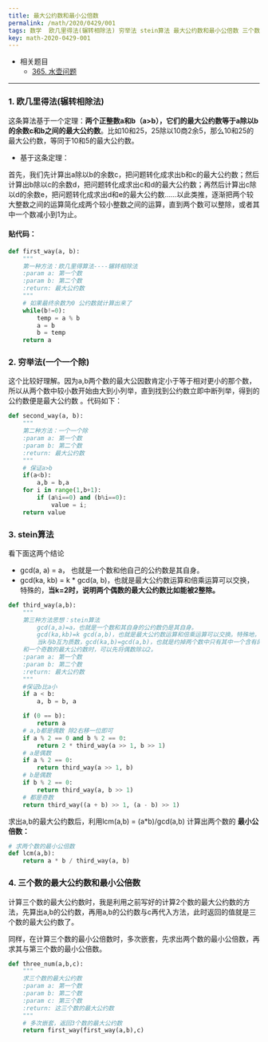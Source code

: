 ```yaml
---
title: 最大公约数和最小公倍数
permalink: /math/2020/0429/001
tags: 数学  欧几里得法(辗转相除法) 穷举法 stein算法 最大公约数和最小公倍数 三个数的最大公约数和最小公倍数
key: math-2020-0429-001
---
```

- 相关题目
  - [365. 水壶问题](/leetcode/2020/0321/005)

---

### 1. 欧几里得法(辗转相除法)
这条算法基于一个定理：**两个正整数a和b（a>b），它们的最大公约数等于a除以b的余数c和b之间的最大公约数**。比如10和25，25除以10商2余5，那么10和25的最大公约数，等同于10和5的最大公约数。


- 基于这条定理：

首先，我们先计算出a除以b的余数c，把问题转化成求出b和c的最大公约数；然后计算出b除以c的余数d，把问题转化成求出c和d的最大公约数；再然后计算出c除以d的余数e，把问题转化成求出d和e的最大公约数……以此类推，逐渐把两个较大整数之间的运算简化成两个较小整数之间的运算，直到两个数可以整除，或者其中一个数减小到1为止。

#### 贴代码：
```python
def first_way(a, b):
    """
    第一种方法：欧几里得算法----辗转相除法
    :param a: 第一个数
    :param b: 第二个数
    :return: 最大公约数
    """
    # 如果最终余数为0 公约数就计算出来了
    while(b!=0):
        temp = a % b
        a = b
        b = temp
    return a
```

### 2. 穷举法(一个一个除)
这个比较好理解。因为a,b两个数的最大公因数肯定小于等于相对更小的那个数，所以从两个数中较小数开始由大到小列举，直到找到公约数立即中断列举，得到的公约数便是最大公约数 。代码如下：
```python
def second_way(a, b):
    """
    第二种方法：一个一个除
    :param a: 第一个数
    :param b: 第二个数
    :return: 最大公约数
    """
    # 保证a>b
    if(a<b):
        a,b = b,a
    for i in range(1,b+1):
        if (a%i==0) and (b%i==0):
            value = i;
    return value
```

### 3. stein算法
看下面这两个结论
- gcd(a, a) = a， 也就是一个数和他自己的公约数是其自身。
- gcd(ka, kb) = k * gcd(a, b)，也就是最大公约数运算和倍乘运算可以交换，特殊的，**当k=2时，说明两个偶数的最大公约数比如能被2整除。**

```python
def third_way(a,b):
    """
    第三种方法思想：stein算法
        gcd(a,a)=a，也就是一个数和其自身的公约数仍是其自身。
        gcd(ka,kb)=k gcd(a,b)，也就是最大公约数运算和倍乘运算可以交换。特殊地，当k=2时，说明两个偶数的最大公约数必然能被2整除。
        当k与b互为质数，gcd(ka,b)=gcd(a,b)，也就是约掉两个数中只有其中一个含有的因子不影响最大公约数。特殊地，当k=2时，说明计算一个偶数
    和一个奇数的最大公约数时，可以先将偶数除以2。
    :param a: 第一个数
    :param b: 第二个数
    :return: 最大公约数
    """
    #保证b比a小
    if a < b:
        a, b = b, a

    if (0 == b):
        return a
    # a,b都是偶数 除2右移一位即可
    if a % 2 == 0 and b % 2 == 0:
        return 2 * third_way(a >> 1, b >> 1)
    # a是偶数
    if a % 2 == 0:
        return third_way(a >> 1, b)
    # b是偶数
    if b % 2 == 0:
        return third_way(a, b >> 1)
    # 都是奇数
    return third_way((a + b) >> 1, (a - b) >> 1)

```

求出a,b的最大公约数后，利用lcm(a,b) = (a*b)/gcd(a,b) 计算出两个数的 __最小公倍数：__
```python
# 求两个数的最小公倍数
def lcm(a,b):
    return a * b / third_way(a, b)
```

### 4. 三个数的最大公约数和最小公倍数

计算三个数的最大公约数时，我是利用之前写好的计算2个数的最大公约数的方法，先算出a,b的公约数，再用a,b的公约数与c再代入方法，此时返回的值就是三个数的最大公约数了。

同样，在计算三个数的最小公倍数时，多次嵌套，先求出两个数的最小公倍数，再求其与第三个数的最小公倍数。

```python
def three_num(a,b,c):
    """
    求三个数的最大公约数
    :param a: 第一个数
    :param b: 第二个数
    :param c: 第三个数
    :return: 这三个数的最大公约数
    """
    # 多次嵌套，返回3个数的最大公约数
    return first_way(first_way(a,b),c)
```
